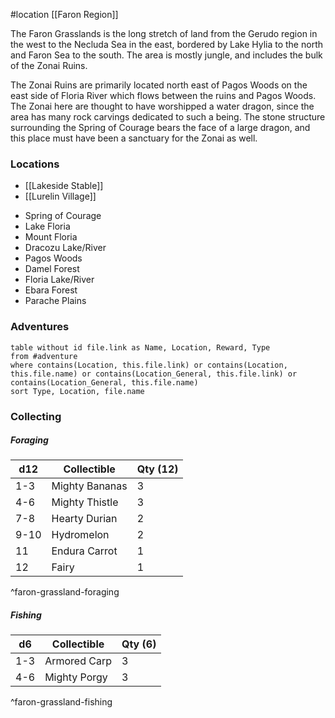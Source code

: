 #location [[Faron Region]]

The Faron Grasslands is the long stretch of land from the Gerudo region in the west to the Necluda Sea in the east, bordered by Lake Hylia to the north and Faron Sea to the south. The area is mostly jungle, and includes the bulk of the Zonai Ruins.

The Zonai Ruins are primarily located north east of Pagos Woods on the east side of Floria River which flows between the ruins and Pagos Woods. The Zonai here are thought to have worshipped a water dragon, since the area has many rock carvings dedicated to such a being. The stone structure surrounding the Spring of Courage bears the face of a large dragon, and this place must have been a sanctuary for the Zonai as well.

### Locations

* [[Lakeside Stable]]
* [[Lurelin Village]]
- Spring of Courage
- Lake Floria
- Mount Floria
- Dracozu Lake/River
- Pagos Woods
- Damel Forest
- Floria Lake/River
- Ebara Forest
- Parache Plains

### Adventures
```dataview
table without id file.link as Name, Location, Reward, Type
from #adventure
where contains(Location, this.file.link) or contains(Location, this.file.name) or contains(Location_General, this.file.link) or contains(Location_General, this.file.name)
sort Type, Location, file.name
```

### Collecting

##### Foraging

| d12  | Collectible    | Qty (12) |
| ---- | -------------- | -------- |
| 1-3  | Mighty Bananas | 3        |
| 4-6  | Mighty Thistle | 3        |
| 7-8  | Hearty Durian  | 2        |
| 9-10 | Hydromelon     | 2        |
| 11   | Endura Carrot  | 1        |
| 12   | Fairy          | 1        |
^faron-grassland-foraging

##### Fishing

| d6  | Collectible  | Qty (6) |
| --- | ------------ | ------- |
| 1-3 | Armored Carp | 3       |
| 4-6 | Mighty Porgy | 3       |
^faron-grassland-fishing
